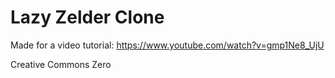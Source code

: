 # Lazy Zelder Clone

Made for a video tutorial: https://www.youtube.com/watch?v=gmp1Ne8_UjU

Creative Commons Zero
